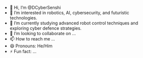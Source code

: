 - 👋 Hi, I’m @DCyberSenshi
- 👀 I’m interested in robotics, AI, cybersecurity, and futuristic technologies.
- 🌱 I’m currently studying advanced robot control techniques and exploring cyber defence strategies.
- 💞️ I’m looking to collaborate on ...
- 📫 How to reach me ...
- 😄 Pronouns: He/Him 
- ⚡ Fun fact: ...

<!---
DCyberSenshi/DCyberSenshi is a ✨ special ✨ repository because its `README.md` (this file) appears on your GitHub profile.
You can click the Preview link to take a look at your changes.
--->
